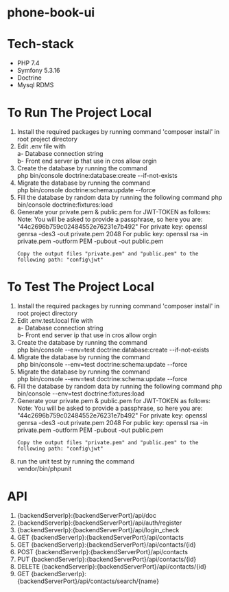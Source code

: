 <h1>phone-book-ui</h1>

# Tech-stack
- PHP 7.4
- Symfony 5.3.16
- Doctrine
- Mysql RDMS

# To Run The Project Local
<ol>
<li>
Install the required packages
    by running command 'composer install' in root project directory</li>
<li>
Edit .env file with <br> 
a- Database connection string <br>
b- Front end server ip that use in cros allow orgin
</li>

<li>
Create the database by running the command <br>
    php bin/console doctrine:database:create --if-not-exists
</li>

<li>
Migrate the database by running the command <br>
    php bin/console doctrine:schema:update --force 
</li>

<li>
Fill the database by random data by running the following command
    php bin/console doctrine:fixtures:load
</li>

<li>
Generate your private.pem & public.pem for JWT-TOKEN as follows: <br>    
    Note: You will be asked to provide a passphrase, so here you are: "44c2696b759c02484552e76231e7b492"
    For private key:
        openssl genrsa -des3 -out private.pem 2048
    For public key:
        openssl rsa -in private.pem -outform PEM -pubout -out public.pem
    
    Copy the output files "private.pem" and "public.pem" to the following path: "config\jwt"
</li>

</ol>


# To Test The Project Local
<ol>
<li>
Install the required packages
    by running command 'composer install' in root project directory</li>
<li>
Edit .env.test.local file with <br> 
a- Database connection string <br>
b- Front end server ip that use in cros allow orgin
</li>

<li>
Create the database by running the command <br>
    php bin/console --env=test doctrine:database:create --if-not-exists 
</li>

<li>
Migrate the database by running the command <br>
    php bin/console --env=test doctrine:schema:update --force 
</li>

<li>
Migrate the database by running the command <br>
    php bin/console --env=test doctrine:schema:update --force 
</li>

<li>
Fill the database by random data by running the following command
    php bin/console --env=test doctrine:fixtures:load
</li>

<li>
Generate your private.pem & public.pem for JWT-TOKEN as follows: <br>    
    Note: You will be asked to provide a passphrase, so here you are: "44c2696b759c02484552e76231e7b492"
    For private key:
        openssl genrsa -des3 -out private.pem 2048
    For public key:
        openssl rsa -in private.pem -outform PEM -pubout -out public.pem
    
    Copy the output files "private.pem" and "public.pem" to the following path: "config\jwt"
</li>

<li>
run the unit test by running the command <br>
    vendor/bin/phpunit
</li>
</ol>

# API
<ol>
<li>
{backendServerIp}:{backendServerPort}/api/doc
</li>
<li>
{backendServerIp}:{backendServerPort}/api/auth/register
</li>
<li>
{backendServerIp}:{backendServerPort}/api/login_check
</li>
<li>
GET {backendServerIp}:{backendServerPort}/api/contacts
</li>
<li>
GET {backendServerIp}:{backendServerPort}/api/contacts/{id}
</li>
<li>
POST {backendServerIp}:{backendServerPort}/api/contacts
</li>
<li>
PUT {backendServerIp}:{backendServerPort}/api/contacts/{id}
</li>
<li>
DELETE {backendServerIp}:{backendServerPort}/api/contacts/{id}
</li>
<li>
GET {backendServerIp}:{backendServerPort}/api/contacts/search/{name}
</li>
</ol>
